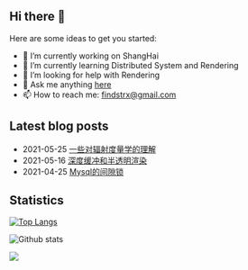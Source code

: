 ## Hi there 👋

Here are some ideas to get you started:

- 🔭 I’m currently working on ShangHai
- 🌱 I’m currently learning Distributed System and Rendering
- 🤔 I’m looking for help with Rendering
- 💬 Ask me anything [here](https://github.com/findstr/findstr/issues)
- 📫 How to reach me: findstrx@gmail.com

## Latest blog posts

- 2021-05-25 [一些对辐射度量学的理解](https://blog.gotocoding.com/archives/1497)
- 2021-05-16 [深度缓冲和半透明渲染](https://blog.gotocoding.com/archives/1487)
- 2021-04-25 [Mysql的间隙锁](https://blog.gotocoding.com/archives/1476)

## Statistics
[![Top Langs](https://github-readme-stats.vercel.app/api/top-langs/?username=findstr&layout=compact)](findstr)

![Github stats](https://github-readme-stats.vercel.app/api?username=findstr&show_icons=true&theme=radical)

![](https://visitor-badge.glitch.me/badge?page_id=findstr.findstr)

